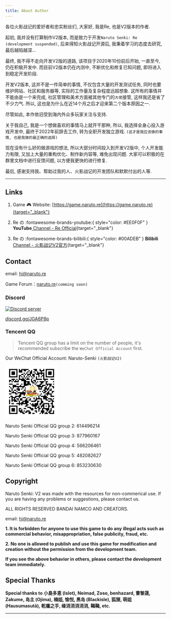 ```yaml
---
title: About Author
---
```


各位火影战记的爱好者和忠实粉丝们, 大家好, 我是Re, 也是V2版本的作者.

起初, 我并没有打算制作V2版本, 而是致力于开发`Naruto Senki: Re (development suspended)`, 
后来得知火影战记开源后, 我秉着学习的态度去研究, 最后越陷越深...

最终, 我不得不走向开发V2版的道路, 该项目于2020年10份前后开始, 一直至今, 仍在积极开发中.
而目前V2版本仍在内测中, 不断优化和修复已知问题, 即将进入到稳定开发阶段.

开发V2版本, 这并不是一件简单的事情, 不仅包含大量的开发测试任务, 
同时也要维护网站、社区和服务器等, 实际的工作量及复杂程度远超想象.
这所有的事情并不能由是一个来完成, 社区管理和美术方面被其他专门的`大佬`接管, 这样我还是省了不少力气.
所以, 这也是为什么在近14个月之后才迎来第二个版本原因之一.

尽管如此, 本作依旧受到海内外众多玩家关注与支持.

关于我自己, 我是一个想做喜欢的事情马上就开干那种, 所以, 
我选择全身心投入游戏开发中, 最终于2022年前辞去工作, 转为全职开发独立游戏.
`(这才是我应该做的事情, 也是我做的最正确的选择)`

现在没有什么好的做游戏的想法, 所以大部分时间投入到开发V2版中, 
个人开发能力有限, 又加上大量的重构优化、制作新内容等, 难免出现问题.
大家可以积极的在群里文档中进行反馈问题, 以方便我更快的进行修复.

最后, 感谢支持我、帮助过我的人、火影战记的开发团队和默默付出的人等.

---

## Links

1. Game :video_game: Website: [https://game.naruto.re](https://game.naruto.re){target="_blank"}

2. Re の :fontawesome-brands-youtube:{ style="color: #EE0F0F" }
__YouTube__[ Channel - Re Official](https://www.youtube.com/channel/UCL9gDeedGZdf3hjRd-Zr7cg){target="_blank"}

3. Re の  :fontawesome-brands-bilibili:{ style="color: #00ADEB" }
__Bilibili__[ Channel - 火影战记V2官方](https://space.bilibili.com/122989580){target="_blank"}

## Contact

email: hi@naruto.re

Game Forum：[naruto.re](#)`(comming soon)`

### Discord

<a href="https://discord.gg/djs"><img src="https://img.shields.io/discord/768961957990367232?color=5865F2&logo=discord&logoColor=white&style=for-the-badge" alt="Discord server" /></a>

[discord.gg/JGA6P8p](https://discord.gg/JGA6P8p)

### Tencent QQ

> Tencent QQ group has a limit on the number of people, it's recommended subscribe the `WeChat Official Account` first.

Our WeChat Official Account: Naruto-Senki `(火影战记V2)`

![wx](../assets/img/wx.jpg)

Naruto Senki Official QQ group 2: 614496214

Naruto Senki Official QQ group 3: 877960167

Naruto Senki Official QQ group 4: 566206461

Naruto Senki Official QQ group 5: 482082627

Naruto Senki Official QQ group 6: 853230630

## Copyright

Naruto Senki: V2 was made with the resources for non-commerical use.
If you are having any problems or suggestions, please contact us.

ALL RIGHTS RESERVED BANDAI NAMCO AND CREATORS.

email: <hi@naruto.re>

__1. It is forbidden for anyone to use this game to do any illegal acts
such as commercial behavior, misappropriation, false publicity, fraud, etc.__

__2. No one is allowed to publish and use this game for modification and
creation without the permission from the development team.__

__If you see the above behavior in others, please contact the development team immediately.__

## Special Thanks

__Special thanks to 小島多恵 (Islet), Neimad, Zoso, benhazard, 曹黎晟, Zakume, 岛主 (Ojima),
楠姐, 愉悦, 黑岛 (Blackisle), 狐狸, 萌姐 (Hausumasutā), 乾癟之手, 缘消消消消消,
鞨鞨,
etc.__

---

<script src="https://unpkg.com/@waline/client@v2/dist/waline.js"></script>
<link href='//unpkg.com/@waline/client@v2/dist/waline.css' rel='stylesheet'/>
<div id="waline"></div>
<script>
Waline.init({
  el: '#waline',
  serverURL: 'https://mb.naruto.re',
  pageview: true,
  emoji: [
    '//unpkg.com/@waline/emojis@1.0.1/tw-emoji',
    '//unpkg.com/@waline/emojis@1.0.1/bilibili',
    '//unpkg.com/@waline/emojis@1.0.1/tieba',
  ],
  lang: 'en',
});
</script>
